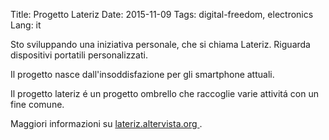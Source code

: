 Title: Progetto Lateriz
Date: 2015-11-09
Tags: digital-freedom, electronics
Lang: it

Sto sviluppando una iniziativa personale, che si chiama Lateriz. Riguarda dispositivi portatili personalizzati.

Il progetto nasce dall'insoddisfazione per gli smartphone attuali.

Il progetto lateriz é un progetto ombrello che raccoglie varie attivitá con un fine comune.

Maggiori informazioni su <a href="http://lateriz.altervista.org">lateriz.altervista.org </a>.
